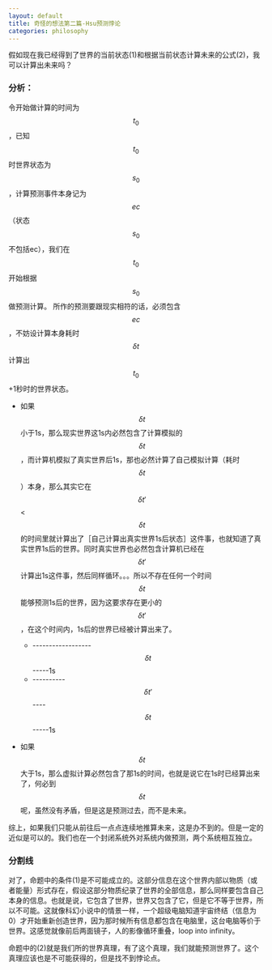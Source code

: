 ```yaml
---
layout: default
title: 奇怪的想法第二篇-Hsu预测悖论
categories: philosophy
---
```


假如现在我已经得到了世界的当前状态(1)和根据当前状态计算未来的公式(2)，我可以计算出未来吗？



### 分析：

令开始做计算的时间为$$t_0$$，已知$$t_0$$时世界状态为$$s_0$$，计算预测事件本身记为$$ec$$（状态$$s_0$$不包括ec），我们在$$t_0$$开始根据$$s_0$$做预测计算。
所作的预测要跟现实相符的话，必须包含$$ec$$，不妨设计算本身耗时$$\delta t$$计算出$$t_0$$+1秒时的世界状态。

- 如果$$\delta t$$小于1s，那么现实世界这1s内必然包含了计算模拟的$$\delta t$$，而计算机模拟了真实世界后1s，那也必然计算了自己模拟计算（耗时$$\delta t$$）本身，那么其实它在$$\delta t'$$<$$\delta t$$的时间里就计算出了［自己计算出真实世界1s后状态］这件事，也就知道了真实世界1s后的世界。同时真实世界也必然包含计算机已经在$$\delta t'$$计算出1s这件事，然后同样循环。。。所以不存在任何一个时间$$\delta t$$能够预测1s后的世界，因为这要求存在更小的$$\delta t'$$，在这个时间内，1s后的世界已经被计算出来了。
	* ------------------$$\delta t$$-----1s
	* ----------$$\delta t'$$----$$\delta t$$-----1s

- 如果$$\delta t$$大于1s，那么虚拟计算必然包含了那1s的时间，也就是说它在1s时已经算出来了，何必到$$\delta t$$呢，虽然没有矛盾，但是这是预测过去，而不是未来。

综上，如果我们只能从前往后一点点连续地推算未来，这是办不到的。但是一定的近似是可以的。我们也在一个封闭系统外对系统内做预测，两个系统相互独立。

### 分割线

对了，命题中的条件(1)是不可能成立的。这部分信息在这个世界内部以物质（或者能量）形式存在，假设这部分物质纪录了世界的全部信息，那么同样要包含自己本身的信息。也就是说，它包含了世界，世界又包含了它，但是它不等于世界，所以不可能。这就像科幻小说中的情景一样，一个超级电脑知道宇宙终结（信息为0）才开始重新创造世界，因为那时候所有信息都包含在电脑里，这台电脑等价于世界。这感觉就像前后两面镜子，人的影像循环重叠，loop into infinity。

命题中的(2)就是我们所的世界真理，有了这个真理，我们就能预测世界了。这个真理应该也是不可能获得的，但是找不到悖论点。

